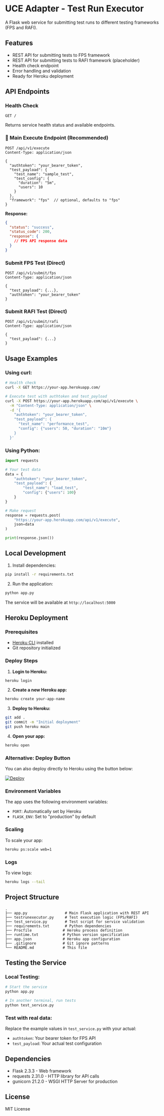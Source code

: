 # UCE Adapter - Test Run Executor

A Flask web service for submitting test runs to different testing frameworks (FPS and RAFI).

## Features

- REST API for submitting tests to FPS framework
- REST API for submitting tests to RAFI framework (placeholder)
- Health check endpoint
- Error handling and validation
- Ready for Heroku deployment

## API Endpoints

### Health Check
```
GET /
```
Returns service health status and available endpoints.

### 🎯 Main Execute Endpoint (Recommended)
```
POST /api/v1/execute
Content-Type: application/json

{
  "authtoken": "your_bearer_token",
  "test_payload": {
    "test_name": "sample_test",
    "test_config": {
      "duration": "5m",
      "users": 10
    }
  },
  "framework": "fps"  // optional, defaults to "fps"
}
```

**Response:**
```json
{
  "status": "success",
  "status_code": 200,
  "response": {
    // FPS API response data
  }
}
```

### Submit FPS Test (Direct)
```
POST /api/v1/submit/fps
Content-Type: application/json

{
  "test_payload": {...},
  "authtoken": "your_bearer_token"
}
```

### Submit RAFI Test (Direct)
```
POST /api/v1/submit/rafi
Content-Type: application/json

{
  "test_payload": {...}
}
```

## Usage Examples

### Using curl:
```bash
# Health check
curl -X GET https://your-app.herokuapp.com/

# Execute test with authtoken and test_payload
curl -X POST https://your-app.herokuapp.com/api/v1/execute \
  -H "Content-Type: application/json" \
  -d '{
    "authtoken": "your_bearer_token",
    "test_payload": {
      "test_name": "performance_test",
      "config": {"users": 50, "duration": "10m"}
    }
  }'
```

### Using Python:
```python
import requests

# Your test data
data = {
    "authtoken": "your_bearer_token",
    "test_payload": {
        "test_name": "load_test",
        "config": {"users": 100}
    }
}

# Make request
response = requests.post(
    "https://your-app.herokuapp.com/api/v1/execute",
    json=data
)

print(response.json())
```

## Local Development

1. Install dependencies:
```bash
pip install -r requirements.txt
```

2. Run the application:
```bash
python app.py
```

The service will be available at `http://localhost:5000`

## Heroku Deployment

### Prerequisites
- [Heroku CLI](https://devcenter.heroku.com/articles/heroku-cli) installed
- Git repository initialized

### Deploy Steps

1. **Login to Heroku:**
```bash
heroku login
```

2. **Create a new Heroku app:**
```bash
heroku create your-app-name
```

3. **Deploy to Heroku:**
```bash
git add .
git commit -m "Initial deployment"
git push heroku main
```

4. **Open your app:**
```bash
heroku open
```

### Alternative: Deploy Button

You can also deploy directly to Heroku using the button below:

[![Deploy](https://www.herokucdn.com/deploy/button.svg)](https://heroku.com/deploy)

### Environment Variables

The app uses the following environment variables:
- `PORT`: Automatically set by Heroku
- `FLASK_ENV`: Set to "production" by default

### Scaling

To scale your app:
```bash
heroku ps:scale web=1
```

### Logs

To view logs:
```bash
heroku logs --tail
```

## Project Structure

```
.
├── app.py                 # Main Flask application with REST API
├── testrunexecutor.py     # Test execution logic (FPS/RAFI)
├── test_service.py        # Test script for service validation
├── requirements.txt       # Python dependencies
├── Procfile              # Heroku process definition
├── runtime.txt           # Python version specification
├── app.json              # Heroku app configuration
├── .gitignore            # Git ignore patterns
└── README.md             # This file
```

## Testing the Service

### Local Testing:
```bash
# Start the service
python app.py

# In another terminal, run tests
python test_service.py
```

### Test with real data:
Replace the example values in `test_service.py` with your actual:
- `authtoken`: Your bearer token for FPS API
- `test_payload`: Your actual test configuration

## Dependencies

- Flask 2.3.3 - Web framework
- requests 2.31.0 - HTTP library for API calls
- gunicorn 21.2.0 - WSGI HTTP Server for production

## License

MIT License

